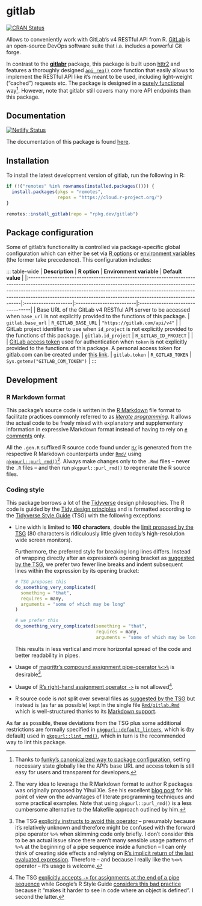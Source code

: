 # gitlab

<a href="https://cran.r-project.org/package=gitlab" class="pkgdown-release"><img src="https://r-pkg.org/badges/version/gitlab" alt="CRAN Status" /></a>

Allows to conveniently work with GitLab’s v4 RESTful API from R. [GitLab](https://gitlab.com) is an open-source DevOps software suite that i.a. includes a powerful Git forge.

In contrast to the [**gitlabr**](https://thinkr-open.github.io/gitlabr/) package, this package is built upon [httr2](https://httr2.r-lib.org/) and features a thoroughly designed [`api_req()`](https://gitlab.rpkg.dev/reference/api_req) core function that easily allows to implement the RESTful API like it’s meant to be used, including light-weight (“cached”) requests etc. The package is designed in a [purely functional](https://en.wikipedia.org/wiki/Purely_functional_programming) way[^1]. However, note that gitlabr still covers many more API endpoints than this package.

## Documentation

[![Netlify Status](https://api.netlify.com/api/v1/badges/3a09179f-b2d1-4860-bc1d-318a9fb48d1c/deploy-status)](https://app.netlify.com/sites/gitlab-rpkg-dev/deploys)

The documentation of this package is found [here](https://gitlab.rpkg.dev).

## Installation

To install the latest development version of gitlab, run the following in R:

``` r
if (!("remotes" %in% rownames(installed.packages()))) {
  install.packages(pkgs = "remotes",
                   repos = "https://cloud.r-project.org/")
}

remotes::install_gitlab(repo = "rpkg.dev/gitlab")
```

## Package configuration

Some of gitlab’s functionality is controlled via package-specific global configuration which can either be set via [R options](https://rdrr.io/r/base/options.html) or [environment variables](https://en.wikipedia.org/wiki/Environment_variable) (the former take precedence). This configuration includes:

::: table-wide
| **Description**                                                                                                                                                                                                                                                                                                      | **R option**        | **Environment variable** | **Default value**                |
|:---------------------------------------------------------------------------------------------------------------------------------------------------------------------------------------------------------------------------------------------------------------------------------------------------------------------|:--------------------|:-------------------------|:---------------------------------|
| Base URL of the GitLab v4 RESTful API server to be accessed when `base_url` is not explicitly provided to the functions of this package.                                                                                                                                                                             | `gitlab.base_url`   | `R_GITLAB_BASE_URL`      | `"https://gitlab.com/api/v4"`    |
| GitLab project identifier to use when `id_project` is not explicitly provided to the functions of this package.                                                                                                                                                                                                      | `gitlab.id_project` | `R_GITLAB_ID_PROJECT`    |                                  |
| [GitLab access token](https://docs.gitlab.com/ee/api/rest/authentication.html) used for authentication when `token` is not explicitly provided to the functions of this package. A personal access token for gitlab.com can be created under [this link](https://gitlab.com/-/user_settings/personal_access_tokens). | `gitlab.token`      | `R_GITLAB_TOKEN`         | `Sys.getenv("GITLAB_COM_TOKEN")` |
:::

## Development

### R Markdown format

This package’s source code is written in the [R Markdown](https://rmarkdown.rstudio.com/) file format to facilitate practices commonly referred to as [*literate programming*](https://en.wikipedia.org/wiki/Literate_programming). It allows the actual code to be freely mixed with explanatory and supplementary information in expressive Markdown format instead of having to rely on [`#` comments](https://rstudio.github.io/r-manuals/r-lang/Parser.html#comments) only.

All the `.gen.R` suffixed R source code found under [`R/`](https://gitlab.com/rpkg.dev/gitlab/-/tree/main/R/) is generated from the respective R Markdown counterparts under [`Rmd/`](https://gitlab.com/rpkg.dev/gitlab/-/tree/main/Rmd/) using [`pkgpurl::purl_rmd()`](https://pkgpurl.rpkg.dev/dev/reference/purl_rmd.html)[^2]. Always make changes only to the `.Rmd` files – never the `.R` files – and then run `pkgpurl::purl_rmd()` to regenerate the R source files.

### Coding style

This package borrows a lot of the [Tidyverse](https://www.tidyverse.org/) design philosophies. The R code is guided by the [Tidy design principles](https://design.tidyverse.org/) and is formatted according to the [Tidyverse Style Guide](https://style.tidyverse.org/) (TSG) with the following exceptions:

- Line width is limited to **160 characters**, double the [limit proposed by the TSG](https://style.tidyverse.org/syntax.html#long-lines) (80 characters is ridiculously little given today’s high-resolution wide screen monitors).

  Furthermore, the preferred style for breaking long lines differs. Instead of wrapping directly after an expression’s opening bracket as [suggested by the TSG](https://style.tidyverse.org/syntax.html#long-lines), we prefer two fewer line breaks and indent subsequent lines within the expression by its opening bracket:

  ``` r
  # TSG proposes this
  do_something_very_complicated(
    something = "that",
    requires = many,
    arguments = "some of which may be long"
  )

  # we prefer this
  do_something_very_complicated(something = "that",
                                requires = many,
                                arguments = "some of which may be long")
  ```

  This results in less vertical and more horizontal spread of the code and better readability in pipes.

- Usage of [magrittr’s compound assignment pipe-operator `%<>%`](https://magrittr.tidyverse.org/reference/compound.html) is desirable[^3].

- Usage of [R’s right-hand assignment operator `->`](https://rdrr.io/r/base/assignOps.html) is not allowed[^4].

- R source code is *not* split over several files as [suggested by the TSG](https://style.tidyverse.org/package-files.html) but instead is (as far as possible) kept in the single file [`Rmd/gitlab.Rmd`](https://gitlab.com/rpkg.dev/gitlab/-/tree/main/Rmd/gitlab.Rmd) which is well-structured thanks to its [Markdown support](#r-markdown-format).

As far as possible, these deviations from the TSG plus some additional restrictions are formally specified in [`pkgpurl::default_linters`](https://pkgpurl.rpkg.dev/reference/default_linters), which is (by default) used in [`pkgpurl::lint_rmd()`](https://pkgpurl.rpkg.dev/reference/lint_rmd), which in turn is the recommended way to lint this package.

[^1]: Thanks to [funky’s canonicalized way to package configuration](https://funky.rpkg.dev/), setting necessary state globally like the API’s base URL and access token is still easy for users and transparent for developers.

[^2]: The very idea to leverage the R Markdown format to author R packages was originally proposed by Yihui Xie. See his excellent [blog post](https://yihui.org/rlp/) for his point of view on the advantages of literate programming techniques and some practical examples. Note that using `pkgpurl::purl_rmd()` is a less cumbersome alternative to the Makefile approach outlined by him.

[^3]: The TSG [explicitly instructs to avoid this operator](https://style.tidyverse.org/pipes.html#assignment-2) – presumably because it’s relatively unknown and therefore might be confused with the forward pipe operator `%>%` when skimming code only briefly. I don’t consider this to be an actual issue since there aren’t many sensible usage patterns of `%>%` at the beginning of a pipe sequence inside a function – I can only think of creating side effects and relying on [R’s implicit return of the last evaluated expression](https://rdrr.io/r/base/function.html). Therefore – and because I really like the `%<>%` operator – it’s usage is welcome.

[^4]: The TSG [explicitly accepts `->` for assignments at the end of a pipe sequence](https://style.tidyverse.org/pipes.html#assignment-2) while Google’s R Style Guide [considers this bad practice](https://google.github.io/styleguide/Rguide.html#right-hand-assignment) because it “makes it harder to see in code where an object is defined”. I second the latter.
